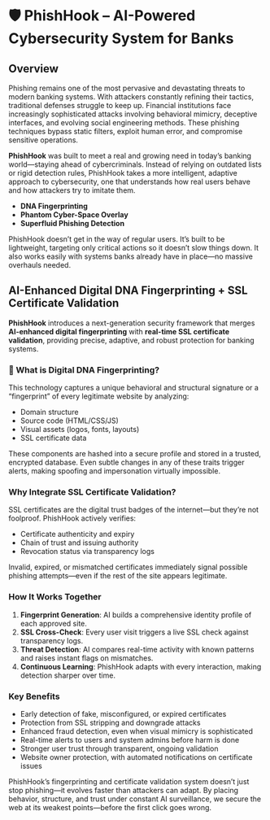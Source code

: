 # 🛡️ PhishHook – AI-Powered Cybersecurity System for Banks

## Overview
Phishing remains one of the most pervasive and devastating threats to modern banking systems. With attackers constantly refining their tactics, traditional defenses struggle to keep up. Financial institutions face increasingly sophisticated attacks involving behavioral mimicry, deceptive interfaces, and evolving social engineering methods. These phishing techniques bypass static filters, exploit human error, and compromise sensitive operations.

**PhishHook** was built to meet a real and growing need in today’s banking world—staying ahead of cybercriminals. Instead of relying on outdated lists or rigid detection rules, PhishHook takes a more intelligent, adaptive approach to cybersecurity, one that understands how real users behave and how attackers try to imitate them.

- **DNA Fingerprinting**
- **Phantom Cyber-Space Overlay**
- **Superfluid Phishing Detection**

PhishHook doesn’t get in the way of regular users. It’s built to be lightweight, targeting only critical actions so it doesn’t slow things down. It also works easily with systems banks already have in place—no massive overhauls needed.

## AI-Enhanced Digital DNA Fingerprinting + SSL Certificate Validation

**PhishHook** introduces a next-generation security framework that merges **AI-enhanced digital fingerprinting** with **real-time SSL certificate validation**, providing precise, adaptive, and robust protection for banking systems.

### 🧬 What is Digital DNA Fingerprinting?

This technology captures a unique behavioral and structural signature or a “fingerprint” of every legitimate website by analyzing:

- Domain structure  
- Source code (HTML/CSS/JS)  
- Visual assets (logos, fonts, layouts)  
- SSL certificate data  

These components are hashed into a secure profile and stored in a trusted, encrypted database. Even subtle changes in any of these traits trigger alerts, making spoofing and impersonation virtually impossible.

### Why Integrate SSL Certificate Validation?

SSL certificates are the digital trust badges of the internet—but they’re not foolproof. PhishHook actively verifies:

- Certificate authenticity and expiry  
- Chain of trust and issuing authority  
- Revocation status via transparency logs  

Invalid, expired, or mismatched certificates immediately signal possible phishing attempts—even if the rest of the site appears legitimate.

### How It Works Together

1. **Fingerprint Generation**: AI builds a comprehensive identity profile of each approved site.  
2. **SSL Cross-Check**: Every user visit triggers a live SSL check against transparency logs.  
3. **Threat Detection**: AI compares real-time activity with known patterns and raises instant flags on mismatches.  
4. **Continuous Learning**: PhishHook adapts with every interaction, making detection sharper over time.

### Key Benefits

- Early detection of fake, misconfigured, or expired certificates  
- Protection from SSL stripping and downgrade attacks  
- Enhanced fraud detection, even when visual mimicry is sophisticated  
- Real-time alerts to users and system admins before harm is done  
- Stronger user trust through transparent, ongoing validation  
- Website owner protection, with automated notifications on certificate issues  

PhishHook’s fingerprinting and certificate validation system doesn’t just stop phishing—it evolves faster than attackers can adapt. By placing behavior, structure, and trust under constant AI surveillance, we secure the web at its weakest points—before the first click goes wrong.


